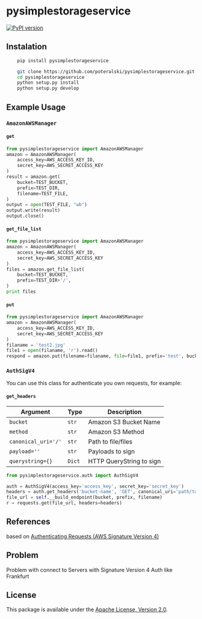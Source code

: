 # pysimplestorageservice
[![PyPI version](https://badge.fury.io/py/pysimplestorageservice.svg)](https://badge.fury.io/py/pysimplestorageservice)
## Instalation
```bash
    pip install pysimplestorageservice

    git clone https://github.com/poteralski/pysimplestorageservice.git
    cd pysimplestorageservice
    python setup.py install
    python setup.py develop
```
## Example Usage
### `AmazonAWSManager`
#### `get`
```python
from pysimplestorageservice import AmazonAWSManager
amazon = AmazonAWSManager(
    access_key=AWS_ACCESS_KEY_ID,
    secret_key=AWS_SECRET_ACCESS_KEY
)
result = amazon.get(
    bucket=TEST_BUCKET,
    prefix=TEST_DIR,
    filename=TEST_FILE,
)
output = open(TEST_FILE, "wb")
output.write(result)
output.close()
```
#### `get_file_list`
```python
from pysimplestorageservice import AmazonAWSManager
amazon = AmazonAWSManager(
    access_key=AWS_ACCESS_KEY_ID,
    secret_key=AWS_SECRET_ACCESS_KEY
)
files = amazon.get_file_list(
    bucket=TEST_BUCKET,
    prefix=TEST_DIR+'/',
)
print files
```
#### `put`
```python
from pysimplestorageservice import AmazonAWSManager
amazon = AmazonAWSManager(
    access_key=AWS_ACCESS_KEY_ID,
    secret_key=AWS_SECRET_ACCESS_KEY
)
filaname = 'test2.jpg'
file1 = open(filaname, 'r').read()
respond = amazon.put(filename=filaname, file=file1, prefix='test', bucket=TEST_BUCKET)
```
### `AuthSigV4`
You can use this class for authenticate you own requests, for example:
#### `get_headers`
Argument | Type | Description
-------- | ---- | -----------
`bucket` | `str` | Amazon S3 Bucket Name
`method` | `str` | Amazon S3 Method
`canonical_uri='/'` | `str` | Path to file/files
`payload=''` | `str` | Payloads to sign
`querystring={}` | `Dict` | HTTP QueryString to sign
```python
from pysimplestorageservice.auth import AuthSigV4

auth = AuthSigV4(access_key='access_key', secret_key='secret_key')
headers = auth.get_headers('bucket-name', 'GET', canonical_uri='path/to/file.jpg'
file_url = self.__build_endpoint(bucket, prefix, filename)
r = requests.get(file_url, headers=headers)
```
## References
based on [Authenticating Requests (AWS Signature Version 4)](http://docs.aws.amazon.com/AmazonS3/latest/API/bucket-policy-s3-sigv4-conditions.html)

## Problem
Problem with connect to Servers with Signature Version 4 Auth like Frankfurt

## License
This package is available under the [Apache License, Version 2.0](http://www.apache.org/licenses/LICENSE-2.0).

